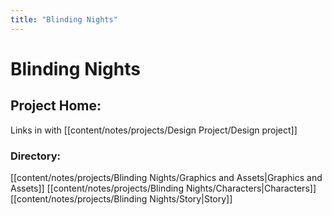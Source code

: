 ```yaml
---
title: "Blinding Nights"
---
```


# Blinding Nights

## Project Home:
Links in with [[content/notes/projects/Design Project/Design project]]

### Directory:
[[content/notes/projects/Blinding Nights/Graphics and Assets|Graphics and Assets]]
[[content/notes/projects/Blinding Nights/Characters|Characters]]
[[content/notes/projects/Blinding Nights/Story|Story]]
